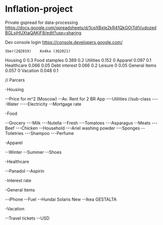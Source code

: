 # Inflation-project

Private gspread for data-processing 
https://docs.google.com/spreadsheets/d/1cqXBxle2kR41QkGOjTdIVudozedBGLsjHUXtaQAKjF8/edit?usp=sharing

Dev console login
https://console.developers.google.com/

	Sber(2Q2019)	Ko4ka (3Q2021)
Housing	0	0.3
Food stamples	0.389	0.2
Utilities	0.152	0
Apparel	0.097	0.1
Healthcare	0.066	0.05
Debt interest	0.066	0.2
Leisure	0	0.05
General items	0.057	0
Vacation	0.048	0.1

// Parcers

-Housing

--Price for m^2 (Moscow)
--Av. Rent for 2 BR App
---Utilities //sub-class
----Water
----Electricity
--Mortgage rate

-Food

--Grocery
---Milk
---Nutella
--Fresh
---Tomatoes
---Asparagus
--Meats
---Beef
---Chicken
--Household
---Ariel washing powder
---Sponges
--Toiletries
---Shampoo
---Perfume

-Apparel

--Winter
--Summer
--Shoes

-Healthcare

--Panadol
--Aspirin

-Interest rate

-General items

--iPhone
--Fuel
--Hundai Solaris New
--Ikea GESTALTA

-Vacation

--Travel tickets
--USD


